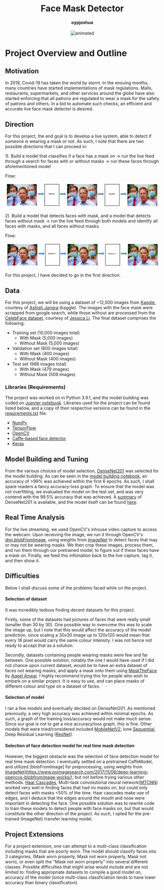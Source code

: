 <h1 align="center">Face Mask Detector</h1>
<h4 align="center">oypjoshua</h4>

<p align="center">
  <img src="demo.gif" alt="animated" />
</p>

# Project Overview and Outline

## Motivation

In 2019, Covid-19 has taken the world by storm. In the ensuing months, many countries have started implementations of mask regulations. Malls, restaurants, supermarkets, and other services around the globe have also started enforcing that all patrons are regulated to wear a mask for the safety of patrons and others. In a bid to automate such checks, an efficient and accurate live face mask detector is desired.

## Direction

For this project, the end goal is to develop a live system, able to detect if someone is wearing a mask or not. As such, I note that there are two possible directions that I can proceed in:

1). Build a model that classifies if a face has a mask on -> run the live feed through a search for faces with or without masks -> run these faces through aforementioned model

Flow:

![Direction_1](https://github.com/oypjoshua/Data_Science/blob/main/Mask%20Detection/pictures/Direction_1.png)

2). Build a model that detects faces with mask, and a model that detects faces without mask -> run the live feed through both models and identify all faces with masks, and all faces without masks.

Flow:

![Direction_2](https://github.com/oypjoshua/Data_Science/blob/main/Mask%20Detection/pictures/Direction_2.png)

For this project, I have decided to go in the first direction.

## Data

For this project, we will be using a dataset of ~12,000 images from [Kaggle](https://www.kaggle.com/ashishjangra27/face-mask-12k-images-dataset), courtesy of [Ashish Jangra](https://www.kaggle.com/ashishjangra27) (kaggle). The images with the face mask were scrapped from google search, while those without are processed from the [CelebFace dataset](https://www.kaggle.com/jessicali9530/celeba-dataset), courtesy of [Jessica Li](https://www.kaggle.com/jessicali9530). The final dataset comprises the following:

  - Training set (10,000 images total)
    - With Mask (5,000 images)
    - Without Mask (5,000 images)
  - Validation set (800 images total)
    - With Mask (400 images)
    - Without Mask (400 images)
  - Test set (988 images total)
    - With Mask (479 images)
    - Without Mask (509 images)
 
### Libraries (Requirements)

The project was worked on in Python 3.9.1, and the model building was coded on [Jupyter notebook](https://jupyter.org/). Libraries used for the project can be found listed below, and a copy of their respective versions can be found in the [requirements.txt](https://github.com/oypjoshua/Data_Science/blob/main/Mask%20Detection/requirements.txt) file.

- [NumPy](https://numpy.org/)
- [TensorFlow](https://www.tensorflow.org/)
- [OpenCV](https://opencv.org/)
- [Caffe-based face detector](https://caffe.berkeleyvision.org/)
- [Keras](https://keras.io/)

## Model Building and Tuning

From the various choices of model selection, [DenseNet201](https://www.mathworks.com/help/deeplearning/ref/densenet201.html) was selected for the model building. As can be seen in the [model building notebook](https://github.com/oypjoshua/Data_Science/blob/main/Mask%20Detection/face_mask.ipynb), an accuracy of >99% was achieved within the first 6 epochs. As such, I shall spare readers a fancy accuracy-loss graph. To ensure that the model was not overfitting, we evaluated the model on the test set, and was very contend with the 99.5% accuracy that was achieved. A [summary](https://github.com/oypjoshua/Data_Science/blob/main/Mask%20Detection/base_model_summary.ipynb) of DenseNet201 is available, and the model itself can be found [here](https://github.com/oypjoshua/Data_Science/blob/main/Mask%20Detection/mask_detection_128x128.rar).

## Real Time Analysis

For the live streaming, we used OpenCV's inhouse video capture to access the webcam. Upon receiving the image, we run it through OpenCV's [dnn.blobFromImage](https://docs.opencv.org/4.5.2/d6/d0f/group__dnn.html#ga29f34df9376379a603acd8df581ac8d7), using weights from [ImageNet](https://www.image-net.org/) to detect faces that may or may not be wearing masks. We then crop these images, process them, and run them through our pretrained model, to figure out if these faces have a mask on. Finally, we feed this infomation back to the live capture, tag it, and then show it.

## Difficulties

Below I shall discuss some of the problems faced while on the project.

#### Selection of dataset

It was incredibly tedious finding decent datasets for this project.

Firstly, some of the datasets had pictures of faces that were really small (smaller than 30 by 30). One possible way to overcome this was to scale the image up, but I note that this would affect the accuracy of the model prediction, since scaling a 30x30 image up to 120x120 would mean that every 16 pixel would carry the same colour intensity. I was not hence not ready to accept that as a solution.

Secondly, datasets containing people wearing masks were few and far between. One possible solution, notably the one I would have used if I did not chance upon current dataset, would be to have an extra dataset of faces not wearing masks, and apply a mask onto them using [MaskTheFace](https://github.com/aqeelanwar/MaskTheFace) by [Aqeel Anwar](https://github.com/aqeelanwar). I highly recommend trying this for people who wish to embark on a similar project. It is easy to use, and can place masks of different colour and type on a dataset of faces.

#### Selection of model

I ran a few models and eventually decided on DenseNet201. As mentioned previously, a very high accuracy was achieved within minimal epochs. As such, a graph of the training loss/accuracy would not make much sense. Since our goal is not to get a nice accuracy/loss graph, this is fine. Other models that were tried/considered included [MobileNetV2](https://arxiv.org/abs/1801.04381), lone [Sequential](https://www.tensorflow.org/api_docs/python/tf/keras/Sequential), Deep Residual Learning ([ResNet](https://arxiv.org/abs/1512.03385)).

#### Selection of face detection model for real time mask detection

However, the biggest obstacle was the selection of face detection model for real time mask detection. I eventually settled on a pretrained CaffeModel, and utilized [blobFromImage] for preprocessing, using weights from [ImageNet](https://www.image-net.org/)(https://www.pyimagesearch.com/2017/11/06/deep-learning-opencvs-blobfromimage-works/), but not before trying various other methods. [Haar Cascades](https://docs.opencv.org/3.4/db/d28/tutorial_cascade_classifier.html), Multi-task convolutional neural network([MTCNN](https://github.com/ipazc/mtcnn)) worked very well in finding faces that had no masks on, but could only detect faces with masks <50% of the time. Haar cascades make use of edges, and I deduce that the edges around the mouth and nose were important in detecting the face. One possible solution was to rewrite code to train these models to detect people with face masks on, but that would constitute the other direction of the project. As such, I opted for the pre-trained (ImageNet) transfer learning model.

## Project Extensions

For a project extension, one can attempt to a mutli-class classification including masks that are poorly worn. The model should classify faces into 3 categories, (Mask worn properly, Mask not worn properly, Mask not worn), or even split the "Mask not worn properly" into several different classes. Possible difficulties that might arise would include and are not limited to: finding appropriate datasets to compile a good model on, accuracy of the model (since multi-class classficiation tends to have lower accuracy than binary classification).
